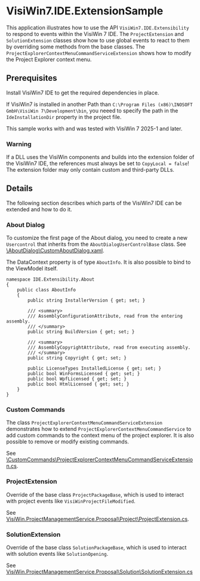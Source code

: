 <!-- Readme for open source repositories -->
# VisiWin7.IDE.ExtensionSample
This application illustrates how to use the API `VisiWin7.IDE.Extensibility` to respond to events within the VisiWin 7 IDE.
The `ProjectExtension` and `SolutionExtension` classes show how to use global events to react to them by overriding some methods from the base classes.
The `ProjectExplorerContextMenuCommandServiceExtension` shows how to modify the Project Explorer context menu.

## Prerequisites
Install VisiWin7 IDE to get the required dependencies in place.

If VisiWin7 is installed in another Path than `C:\Program Files (x86)\INOSOFT GmbH\VisiWin 7\Development\bin`, you neeed to specify the path in the `IdeInstallationDir` property in the project file.

This sample works with and was tested with VisiWin 7 2025-1 and later.

### Warning
If a DLL uses the VisiWin components and builds into the extension folder of the VisiWin7 IDE, the references must always be set to `CopyLocal = false`!
The extension folder may only contain custom and third-party DLLs.

## Details
The following section describes which parts of the VisiWin7 IDE can be extended and how to do it.

### About Dialog
To customize the first page of the About dialog, you need to create a new `Usercontrol` that inherits from the `AboutDialogUserControlBase` class. See [\AboutDialog\CustomAboutDialog.xaml](\AboutDialog\CustomAboutDialog.xaml).

The DataContext property is of type `AboutInfo`. It is also possible to bind to the ViewModel itself.
```
namespace IDE.Extensibility.About
{
    public class AboutInfo
    {
        public string InstallerVersion { get; set; }

        /// <summary>
        /// AssemblyConfigurationAttribute, read from the entering assembly.
        /// </summary>
        public string BuildVersion { get; set; }

        /// <summary>
        /// AssemblyCopyrightAttribute, read from executing assembly.
        /// </summary>
        public string Copyright { get; set; }

        public LicenseTypes InstalledLicense { get; set; }
        public bool WinFormsLicensed { get; set; }
        public bool WpfLicensed { get; set; }
        public bool HtmlLicensed { get; set; }
    }
}
```

### Custom Commands

The class `ProjectExplorerContextMenuCommandServiceExtension` demonstrates how to extend `ProjectExplorerContextMenuCommandService` to add custom commands to the context menu of the project explorer. It is also possible to remove or modify existing commands.

 See [\CustomCommands\ProjectExplorerContextMenuCommandServiceExtension.cs](\CustomCommands\ProjectExplorerContextMenuCommandServiceExtension.cs).

### ProjectExtension

Override of the base class `ProjectPackageBase`, which is used to interact with project events like `VisiWinProjectFileModified`.

See [VisiWin.ProjectManagementService.Proposal\Project\ProjectExtension.cs](VisiWin.ProjectManagementService.Proposal\Project\ProjectExtension.cs).

### SolutionExtension

Override of the base class `SolutionPackageBase`, which is used to interact with solution events like `SolutionOpening`.

See [VisiWin.ProjectManagementService.Proposal\Solution\SolutionExtension.cs](VisiWin.ProjectManagementService.Proposal\Solution\SolutionExtension.cs)
